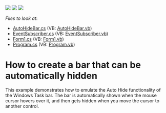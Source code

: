 <!-- default badges list -->
![](https://img.shields.io/endpoint?url=https://codecentral.devexpress.com/api/v1/VersionRange/128616305/13.1.4%2B)
[![](https://img.shields.io/badge/Open_in_DevExpress_Support_Center-FF7200?style=flat-square&logo=DevExpress&logoColor=white)](https://supportcenter.devexpress.com/ticket/details/E2507)
[![](https://img.shields.io/badge/📖_How_to_use_DevExpress_Examples-e9f6fc?style=flat-square)](https://docs.devexpress.com/GeneralInformation/403183)
<!-- default badges end -->
<!-- default file list -->
*Files to look at*:

* [AutoHideBar.cs](./CS/WindowsApplication1/Classes/AutoHideBar.cs) (VB: [AutoHideBar.vb](./VB/WindowsApplication1/Classes/AutoHideBar.vb))
* [EventSubscriber.cs](./CS/WindowsApplication1/Classes/EventSubscriber.cs) (VB: [EventSubscriber.vb](./VB/WindowsApplication1/Classes/EventSubscriber.vb))
* [Form1.cs](./CS/WindowsApplication1/Form1.cs) (VB: [Form1.vb](./VB/WindowsApplication1/Form1.vb))
* [Program.cs](./CS/WindowsApplication1/Program.cs) (VB: [Program.vb](./VB/WindowsApplication1/Program.vb))
<!-- default file list end -->
# How to create a bar that can be automatically hidden 


<p>This example demonstrates how to emulate the Auto Hide functionality of the Windows Task bar. The bar is automatically shown when the mouse cursor hovers over it, and then gets hidden when you move the cursor to another control.</p>

<br/>



